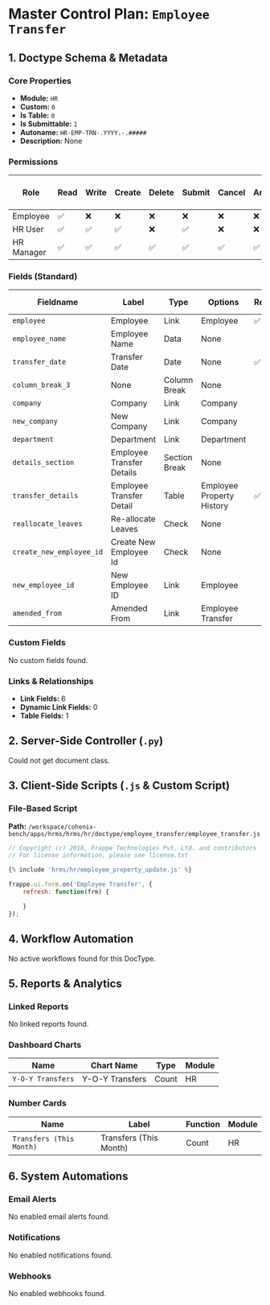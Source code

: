 # Master Control Plan: `Employee Transfer`

## 1. Doctype Schema & Metadata

### Core Properties
- **Module:** `HR`
- **Custom:** `0`
- **Is Table:** `0`
- **Is Submittable:** `1`
- **Autoname:** `HR-EMP-TRN-.YYYY.-.#####`
- **Description:** None

### Permissions
| Role | Read | Write | Create | Delete | Submit | Cancel | Amend | Report | Import | Export | Print | Email | Share | Set User Perms |
|---|---|---|---|---|---|---|---|---|---|---|---|---|---|---|
| Employee | ✅ | ❌ | ❌ | ❌ | ❌ | ❌ | ❌ | ✅ | ❌ | ✅ | ✅ | ✅ | ✅ | ❌ |
| HR User | ✅ | ✅ | ✅ | ❌ | ✅ | ❌ | ❌ | ✅ | ❌ | ✅ | ✅ | ✅ | ✅ | ❌ |
| HR Manager | ✅ | ✅ | ✅ | ✅ | ✅ | ✅ | ✅ | ✅ | ❌ | ✅ | ✅ | ✅ | ✅ | ❌ |


### Fields (Standard)
| Fieldname | Label | Type | Options | Required | Hidden | Read Only | Default | Description |
|---|---|---|---|---|---|---|---|---|
| `employee` | Employee | Link | Employee | ✅ |  |  | None | None |
| `employee_name` | Employee Name | Data | None |  |  | ✅ | None | None |
| `transfer_date` | Transfer Date | Date | None | ✅ |  |  | None | None |
| `column_break_3` | None | Column Break | None |  |  |  | None | None |
| `company` | Company | Link | Company |  |  |  | None | None |
| `new_company` | New Company | Link | Company |  |  |  | None | None |
| `department` | Department | Link | Department |  |  | ✅ | None | None |
| `details_section` | Employee Transfer Details | Section Break | None |  |  |  | None | None |
| `transfer_details` | Employee Transfer Detail | Table | Employee Property History | ✅ |  |  | None | None |
| `reallocate_leaves` | Re-allocate Leaves | Check | None |  | ✅ |  | 0 | None |
| `create_new_employee_id` | Create New Employee Id | Check | None |  |  |  | 0 | None |
| `new_employee_id` | New Employee ID | Link | Employee |  |  | ✅ | None | None |
| `amended_from` | Amended From | Link | Employee Transfer |  |  | ✅ | None | None |


### Custom Fields
No custom fields found.


### Links & Relationships
- **Link Fields:** 6
- **Dynamic Link Fields:** 0
- **Table Fields:** 1

## 2. Server-Side Controller (`.py`)
Could not get document class.


## 3. Client-Side Scripts (`.js` & Custom Script)
### File-Based Script
**Path:** `/workspace/cohenix-bench/apps/hrms/hrms/hr/doctype/employee_transfer/employee_transfer.js`
```javascript
// Copyright (c) 2018, Frappe Technologies Pvt. Ltd. and contributors
// For license information, please see license.txt

{% include 'hrms/hr/employee_property_update.js' %}

frappe.ui.form.on('Employee Transfer', {
	refresh: function(frm) {

	}
});

```




## 4. Workflow Automation
No active workflows found for this DocType.


## 5. Reports & Analytics
### Linked Reports
No linked reports found.


### Dashboard Charts
| Name | Chart Name | Type | Module |
|---|---|---|---|
| `Y-O-Y Transfers` | Y-O-Y Transfers | Count | HR |



### Number Cards
| Name | Label | Function | Module |
|---|---|---|---|
| `Transfers (This Month)` | Transfers (This Month) | Count | HR |



## 6. System Automations
### Email Alerts
No enabled email alerts found.


### Notifications
No enabled notifications found.


### Webhooks
No enabled webhooks found.
